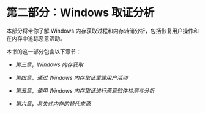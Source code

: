 # 第二部分：Windows 取证分析

本部分将带你了解 Windows 内存获取过程和内存转储分析，包括恢复用户操作和在内存中追踪恶意活动。

本书的这一部分包含以下章节：

+   *第三章*，*Windows 内存获取*

+   *第四章*，*通过 Windows 内存取证重建用户活动*

+   *第五章*，*使用 Windows 内存取证进行恶意软件检测与分析*

+   *第六章*，*易失性内存的替代来源*

